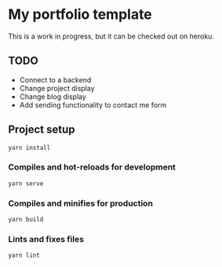 # My portfolio template
This is a work in progress, but it can be checked out on heroku.

## TODO
 - Connect to a backend
 - Change project display
 - Change blog display
 - Add sending functionality to contact me form

## Project setup
```
yarn install
```

### Compiles and hot-reloads for development
```
yarn serve
```

### Compiles and minifies for production
```
yarn build
```

### Lints and fixes files
```
yarn lint
```
